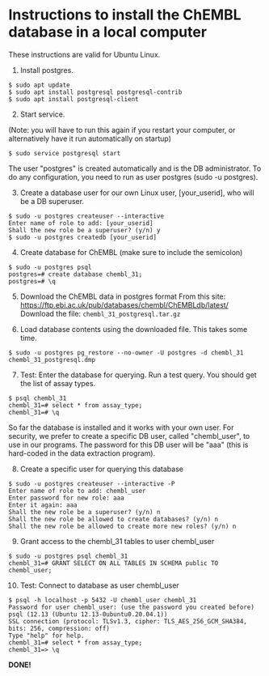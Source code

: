 # Instructions to install the ChEMBL database in a local computer

These instructions are valid for Ubuntu Linux.

1. Install postgres.
```
$ sudo apt update
$ sudo apt install postgresql postgresql-contrib
$ sudo apt install postgresql-client
```

2. Start service.

(Note: you will have to run this again if you restart your computer, or alternatively have it run automatically on startup)
```
$ sudo service postgresql start
```

The user "postgres" is created automatically and is the DB administrator. To do any configuration, you need to run as user postgres (sudo -u postgres).

3. Create a database user for our own Linux user, [your_userid], who will be a DB superuser.

```
$ sudo -u postgres createuser --interactive
Enter name of role to add: [your_userid]
Shall the new role be a superuser? (y/n) y
$ sudo -u postgres createdb [your_userid]
```

4. Create database for ChEMBL (make sure to include the semicolon)
```
$ sudo -u postgres psql
postgres=# create database chembl_31;
postgres=# \q
```

5. Download the ChEMBL data in postgres format
From this site: https://ftp.ebi.ac.uk/pub/databases/chembl/ChEMBLdb/latest/
Download the file: `chembl_31_postgresql.tar.gz`

6. Load database contents using the downloaded file. This takes some time.
```
$ sudo -u postgres pg_restore --no-owner -U postgres -d chembl_31 chembl_31_postgresql.dmp
```

7. Test: Enter the database for querying. Run a test query. You should get the list of assay types.
```
$ psql chembl_31
chembl_31=# select * from assay_type;
chembl_31=# \q
```

So far the database is installed and it works with your own user. For security, we prefer to create a specific DB user, called "chembl_user", 
to use in our programs. The password for this DB user will be "aaa" (this is hard-coded in the data extraction program).

8. Create a specific user for querying this database
```
$ sudo -u postgres createuser --interactive -P
Enter name of role to add: chembl_user
Enter password for new role: aaa
Enter it again: aaa
Shall the new role be a superuser? (y/n) n
Shall the new role be allowed to create databases? (y/n) n
Shall the new role be allowed to create more new roles? (y/n) n
```

9. Grant access to the chembl_31 tables to user chembl_user
```
$ sudo -u postgres psql chembl_31
chembl_31=# GRANT SELECT ON ALL TABLES IN SCHEMA public TO chembl_user;
```

10. Test: Connect to database as user chembl_user
```
$ psql -h localhost -p 5432 -U chembl_user chembl_31
Password for user chembl_user: (use the password you created before)
psql (12.13 (Ubuntu 12.13-0ubuntu0.20.04.1))
SSL connection (protocol: TLSv1.3, cipher: TLS_AES_256_GCM_SHA384, bits: 256, compression: off)
Type "help" for help.
chembl_31=# select * from assay_type;
chembl_31=> \q
```

**DONE!**

